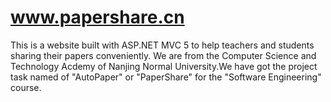 www.papershare.cn
==================

This is a website built with ASP.NET MVC 5 to help teachers and students sharing their papers conveniently.
We are from the Computer Science and Technology Acdemy of Nanjing Normal University.We have got the project task named of "AutoPaper" or "PaperShare" for the "Software Engineering" course.
